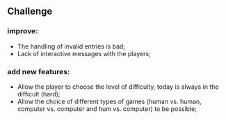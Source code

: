 ## Challenge

### improve:

- The handling of invalid entries is bad;
- Lack of interactive messages with the players;

### add new features:

- Allow the player to choose the level of difficulty, today is always in the difficult (hard);
- Allow the choice of different types of games (human vs. human, computer vs. computer and hum vs. computer) to be possible;